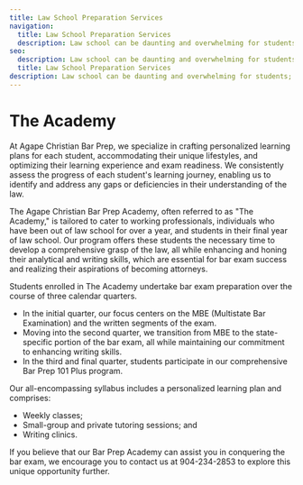 ```yaml
---
title: Law School Preparation Services
navigation:
  title: Law School Preparation Services
  description: Law school can be daunting and overwhelming for students; especially first year students because they have no idea what to expect or how to begin preparing for exams.  We offer several services to help law school students overcome the anxiety of law school and law school exams and reach their full potential academically.
seo:
  description: Law school can be daunting and overwhelming for students; especially first year students because they have no idea what to expect or how to begin preparing for exams.  We offer several services to help law school students overcome the anxiety of law school and law school exams and reach their full potential academically.
  title: Law School Preparation Services
description: Law school can be daunting and overwhelming for students; especially first year students because they have no idea what to expect or how to begin preparing for exams.  We offer several services to help law school students overcome the anxiety of law school and law school exams and reach their full potential academically.
---
```

# The Academy

At Agape Christian Bar Prep, we specialize in crafting personalized learning plans for each student, accommodating their unique lifestyles, and optimizing their learning experience and exam readiness. We consistently assess the progress of each student's learning journey, enabling us to identify and address any gaps or deficiencies in their understanding of the law.

The Agape Christian Bar Prep Academy, often referred to as "The Academy," is tailored to cater to working professionals, individuals who have been out of law school for over a year, and students in their final year of law school. Our program offers these students the necessary time to develop a comprehensive grasp of the law, all while enhancing and honing their analytical and writing skills, which are essential for bar exam success and realizing their aspirations of becoming attorneys.

Students enrolled in The Academy undertake bar exam preparation over the course of three calendar quarters.
- In the initial quarter, our focus centers on the MBE (Multistate Bar Examination) and the written segments of the exam.
- Moving into the second quarter, we transition from MBE to the state-specific portion of the bar exam, all while maintaining our commitment to enhancing writing skills.
- In the third and final quarter, students participate in our comprehensive Bar Prep 101 Plus program.

Our all-encompassing syllabus includes a personalized learning plan and comprises:  
- Weekly classes;
- Small-group and private tutoring sessions; and
- Writing clinics.

If you believe that our Bar Prep Academy can assist you in conquering the bar exam, we encourage you to contact us at 904-234-2853 to explore this unique opportunity further.
